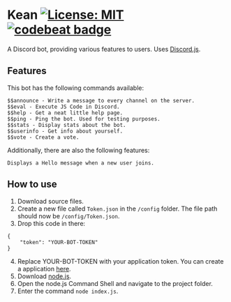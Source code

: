# Kean [![License: MIT](https://img.shields.io/badge/License-MIT-yellow.svg)](https://opensource.org/licenses/MIT) [![codebeat badge](https://codebeat.co/badges/a2c92d65-be52-4f08-bec4-4644087f6831)](https://codebeat.co/projects/github-com-froehlicha-kean-master)
A Discord bot, providing various features to users. Uses [Discord.js](https://github.com/hydrabolt/discord.js).

## Features
This bot has the following commands available:
```
$$announce - Write a message to every channel on the server.
$$eval - Execute JS Code in Discord.
$$help - Get a neat little help page.
$$ping - Ping the bot. Used for testing purposes.
$$stats - Display stats about the bot.
$$userinfo - Get info about yourself.
$$vote - Create a vote.
```
Additionally, there are also the following features:
```
Displays a Hello message when a new user joins.
```

## How to use
1. Download source files.
2. Create a new file called ```Token.json``` in the ```/config``` folder. The file path should now be ```/config/Token.json```.
3. Drop this code in there:
```
{
    "token": "YOUR-BOT-TOKEN"
}
```
4. Replace YOUR-BOT-TOKEN with your application token. You can create a application [here](https://discordapp.com/developers/applications/me).
5. Download [node.js](https://nodejs.org/en/download/).
6. Open the node.js Command Shell and navigate to the project folder.
7. Enter the command ```node index.js```.
